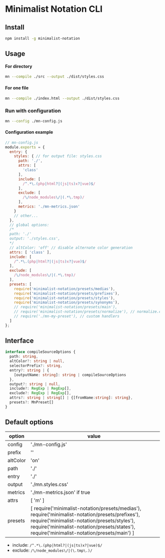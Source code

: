 # Minimalist Notation CLI


## Install
```sh
npm install -g minimalist-notation
```

## Usage


#### For directory
```sh
mn --compile ./src --output ./dist/styles.css
```


#### For one file
```sh
mn --compile ./index.html --output ./dist/styles.css
```


### Run with configuration
```sh
mn --config ./mn-config.js
```

#### Configuration example

```js
// mn-config.js
module.exports = {
  entry: {
    styles: { // for output file: styles.css
      path: './',
      attrs: [
        'class'
      ],
      include: [
        /^.*\.(php|html?|(js|ts)x?|vue)$/
      ],
      exclude: [
        /\/node_modules\/|(.*\.tmp)/
      ],
      metrics: './mn-metrics.json'
    }
    // other...
  },
  // global options:
  /*
  path: './'
  output: './styles.css',
  */
  // altColor: 'off' // disable alternate color generation
  attrs: [ 'class' ],
  include: [
    /^.*\.(php|html?|(js|ts)x?|vue)$/
  ],
  exclude: [
    /\/node_modules\/|(.*\.tmp)/
  ],
  presets: [
    require('minimalist-notation/presets/medias'),
    require('minimalist-notation/presets/prefixes'),
    require('minimalist-notation/presets/styles'),
    require('minimalist-notation/presets/synonyms'),
    // require('minimalist-notation/presets/main'),
    // require('minimalist-notation/presets/normalize'), // normalize.css v8.0.1
    // require('./mn-my-preset'), // custom handlers
  ]
};

```

## Interface
```ts
interface compileSourceOptions {
  path: string,
  altColor?: string | null,
  selectorPrefix?: string,
  entry?: string | {
    [outputName: string]: string | compileSourceOptions
  },
  output?: string | null,
  include?: RegExp | RegExp[],
  exclude?: RegExp | RegExp[],
  attrs?: string | string[] | {[fromName:string]: string},
  presets?: MnPreset[]
}
```


## Default options

| option   | value                             |
| -------- | --------------------------------- |
| config   | './mn-config.js'                  |
| prefix   | ''                                |
| altColor | 'on'                              |
| path     | './'                              |
| entry    | './'                              |
| output   | './mn.styles.css'                 |
| metrics  | './mn-metrics.json' if true       |
| attrs    | [ 'm' ]                           |
| presets  | [ require('minimalist-notation/presets/medias'), require('minimalist-notation/presets/prefixes'), require('minimalist-notation/presets/styles'), require('minimalist-notation/presets/states'), require('minimalist-notation/presets/main') ] |

* include: ``` /^.*\.(php|html?|(js|ts)x?|vue)$/ ```
* exclude: ``` /\/node_modules\/|(\.tmp\.)/  ```
